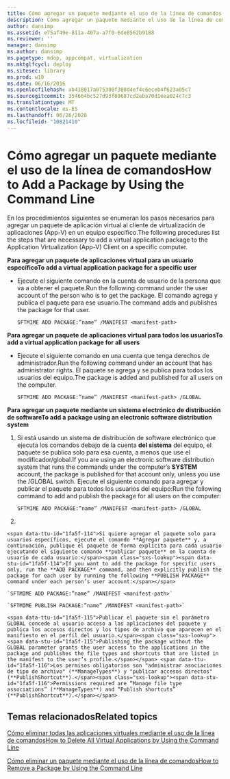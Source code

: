 ```yaml
---
title: Cómo agregar un paquete mediante el uso de la línea de comandos
description: Cómo agregar un paquete mediante el uso de la línea de comandos
author: dansimp
ms.assetid: e75af49e-811a-407a-a7f0-6de8562b9188
ms.reviewer: ''
manager: dansimp
ms.author: dansimp
ms.pagetype: mdop, appcompat, virtualization
ms.mktglfcycl: deploy
ms.sitesec: library
ms.prod: w10
ms.date: 06/16/2016
ms.openlocfilehash: ab418017a075300f308d4ef4c6eceb4f623a05c7
ms.sourcegitcommit: 354664bc527d93f80687cd2eba70d1eea024c7c3
ms.translationtype: MT
ms.contentlocale: es-ES
ms.lasthandoff: 06/26/2020
ms.locfileid: "10821410"
---
```

# <span data-ttu-id="1fa5f-103">Cómo agregar un paquete mediante el uso de la línea de comandos</span><span class="sxs-lookup"><span data-stu-id="1fa5f-103">How to Add a Package by Using the Command Line</span></span>


<span data-ttu-id="1fa5f-104">En los procedimientos siguientes se enumeran los pasos necesarios para agregar un paquete de aplicación virtual al cliente de virtualización de aplicaciones (App-V) en un equipo específico.</span><span class="sxs-lookup"><span data-stu-id="1fa5f-104">The following procedures list the steps that are necessary to add a virtual application package to the Application Virtualization (App-V) Client on a specific computer.</span></span>

**<span data-ttu-id="1fa5f-105">Para agregar un paquete de aplicaciones virtual para un usuario específico</span><span class="sxs-lookup"><span data-stu-id="1fa5f-105">To add a virtual application package for a specific user</span></span>**

-   <span data-ttu-id="1fa5f-106">Ejecute el siguiente comando en la cuenta de usuario de la persona que va a obtener el paquete.</span><span class="sxs-lookup"><span data-stu-id="1fa5f-106">Run the following command under the user account of the person who is to get the package.</span></span> <span data-ttu-id="1fa5f-107">El comando agrega y publica el paquete para ese usuario.</span><span class="sxs-lookup"><span data-stu-id="1fa5f-107">The command adds and publishes the package for that user.</span></span>

    `SFTMIME ADD PACKAGE:”name” /MANIFEST <manifest-path>`

**<span data-ttu-id="1fa5f-108">Para agregar un paquete de aplicaciones virtual para todos los usuarios</span><span class="sxs-lookup"><span data-stu-id="1fa5f-108">To add a virtual application package for all users</span></span>**

-   <span data-ttu-id="1fa5f-109">Ejecute el siguiente comando en una cuenta que tenga derechos de administrador.</span><span class="sxs-lookup"><span data-stu-id="1fa5f-109">Run the following command under an account that has administrator rights.</span></span> <span data-ttu-id="1fa5f-110">El paquete se agrega y se publica para todos los usuarios del equipo.</span><span class="sxs-lookup"><span data-stu-id="1fa5f-110">The package is added and published for all users on the computer.</span></span>

    `SFTMIME ADD PACKAGE:”name” /MANIFEST <manifest-path> /GLOBAL`

**<span data-ttu-id="1fa5f-111">Para agregar un paquete mediante un sistema electrónico de distribución de software</span><span class="sxs-lookup"><span data-stu-id="1fa5f-111">To add a package using an electronic software distribution system</span></span>**

1.  <span data-ttu-id="1fa5f-112">Si está usando un sistema de distribución de software electrónico que ejecuta los comandos debajo de la cuenta **del sistema** del equipo, el paquete se publica solo para esa cuenta, a menos que use el modificador/global.</span><span class="sxs-lookup"><span data-stu-id="1fa5f-112">If you are using an electronic software distribution system that runs the commands under the computer’s **SYSTEM** account, the package is published for that account only, unless you use the /GLOBAL switch.</span></span> <span data-ttu-id="1fa5f-113">Ejecute el siguiente comando para agregar y publicar el paquete para todos los usuarios del equipo:</span><span class="sxs-lookup"><span data-stu-id="1fa5f-113">Run the following command to add and publish the package for all users on the computer:</span></span>

    `SFTMIME ADD PACKAGE:”name” /MANIFEST <manifest-path> /GLOBAL`

2.  

    <span data-ttu-id="1fa5f-114">Si quiere agregar el paquete solo para usuarios específicos, ejecute el comando **Agregar paquete** y, a continuación, publique el paquete de forma explícita para cada usuario ejecutando el siguiente comando **publicar paquete** en la cuenta de usuario de cada usuario:</span><span class="sxs-lookup"><span data-stu-id="1fa5f-114">If you want to add the package for specific users only, run the **ADD PACKAGE** command, and then explicitly publish the package for each user by running the following **PUBLISH PACKAGE** command under each person’s user account:</span></span>

    `SFTMIME ADD PACKAGE:”name” /MANIFEST <manifest-path>`

    `SFTMIME PUBLISH PACKAGE:”name” /MANIFEST <manifest-path>`

    <span data-ttu-id="1fa5f-115">Publicar el paquete sin el parámetro GLOBAL concede al usuario acceso a las aplicaciones del paquete y publica los accesos directos y los tipos de archivo que aparecen en el manifiesto en el perfil del usuario.</span><span class="sxs-lookup"><span data-stu-id="1fa5f-115">Publishing the package without the GLOBAL parameter grants the user access to the applications in the package and publishes the file types and shortcuts that are listed in the manifest to the user’s profile.</span></span> <span data-ttu-id="1fa5f-116">Los permisos obligatorios son "administrar asociaciones de tipo de archivo" (**ManageTypes**) y "publicar accesos directos" (**PublishShortcut**).</span><span class="sxs-lookup"><span data-stu-id="1fa5f-116">Permissions required are “Manage file type associations” (**ManageTypes**) and “Publish shortcuts” (**PublishShortcut**).</span></span>

## <span data-ttu-id="1fa5f-117">Temas relacionados</span><span class="sxs-lookup"><span data-stu-id="1fa5f-117">Related topics</span></span>


[<span data-ttu-id="1fa5f-118">Cómo eliminar todas las aplicaciones virtuales mediante el uso de la línea de comandos</span><span class="sxs-lookup"><span data-stu-id="1fa5f-118">How to Delete All Virtual Applications by Using the Command Line</span></span>](how-to-delete-all-virtual-applications-by-using-the-command-line.md)

[<span data-ttu-id="1fa5f-119">Cómo eliminar un paquete mediante el uso de la línea de comandos</span><span class="sxs-lookup"><span data-stu-id="1fa5f-119">How to Remove a Package by Using the Command Line</span></span>](how-to-remove-a-package-by-using-the-command-line.md)

 

 





